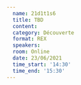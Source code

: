 ```yaml
---
  name: 21d1t1s6
  title: TBD
  content:
  category: Découverte
  format: REX
  speakers: 
  room: Online
  date: 23/06/2021
  time_start: '14:30'
  time_end: '15:30'
---
```


